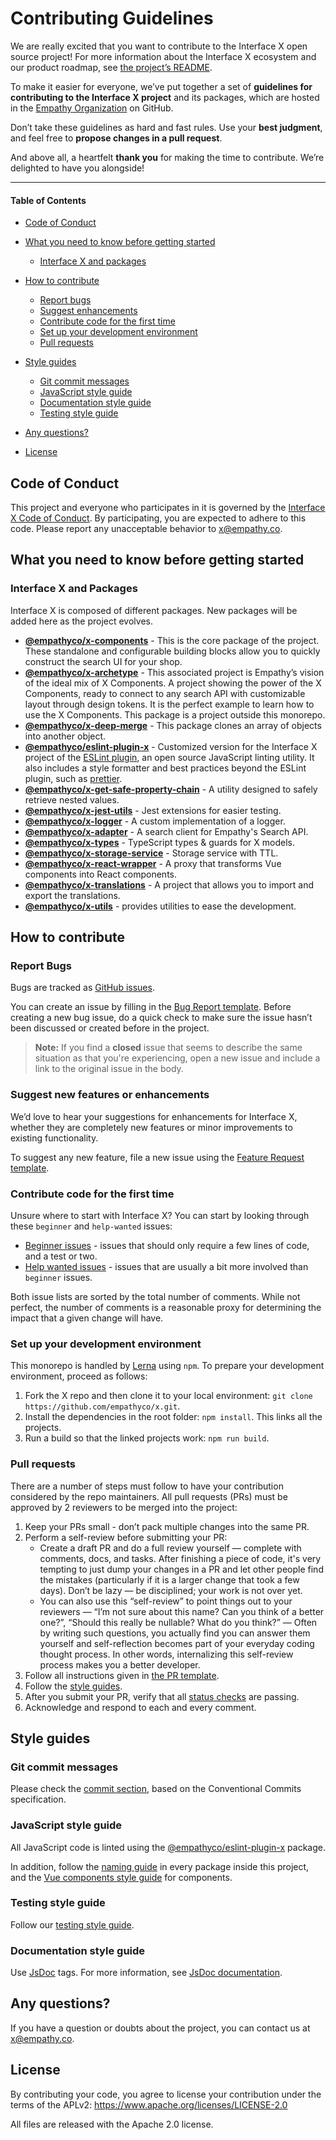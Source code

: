 # Contributing Guidelines

We are really excited that you want to contribute to the Interface X open source project! For more
information about the Interface X ecosystem and our product roadmap, see
[the project’s README](https://github.com/empathyco/x).

To make it easier for everyone, we’ve put together a set of **guidelines for contributing to the
Interface X project** and its packages, which are hosted in the
[Empathy Organization](https://github.com/empathyco) on GitHub.

Don’t take these guidelines as hard and fast rules. Use your **best judgment**, and feel free to
**propose changes in a pull request**.

And above all, a heartfelt **thank you** for making the time to contribute. We’re delighted to have
you alongside!

---

#### Table of Contents

- [Code of Conduct](#code-of-conduct)
- [What you need to know before getting started](#what-you-need-to-know-before-getting-started)
  - [Interface X and packages](#interface-x-and-packages)
- [How to contribute](#how-to-contribute)

  - [Report bugs](#report-bugs)
  - [Suggest enhancements](#suggest-new-features-or-enhancements)
  - [Contribute code for the first time](#contribute-code-for-the-first-time)
  - [Set up your development environment](#set-up-your-development-environment)
  - [Pull requests](#pull-requests)

- [Style guides](#style-guides)
  - [Git commit messages](#git-commit-messages)
  - [JavaScript style guide](#javascript-style-guide)
  - [Documentation style guide](#documentation-style-guide)
  - [Testing style guide](#testing-style-guide)
- [Any questions?](#any-questions)
- [License](#license)

## Code of Conduct

This project and everyone who participates in it is governed by the
[Interface X Code of Conduct](CODE_OF_CONDUCT.md). By participating, you are expected to adhere to
this code. Please report any unacceptable behavior to [x@empathy.co](mailto:x@empathy.co).

## What you need to know before getting started

### Interface X and Packages

Interface X is composed of different packages. New packages will be added here as the project
evolves.

- **[@empathyco/x-components](https://github.com/empathyco/x/tree/main/packages/x-components)** -
  This is the core package of the project. These standalone and configurable building blocks allow
  you to quickly construct the search UI for your shop.
- **[@empathyco/x-archetype](https://github.com/empathyco/x-archetype)** - This associated project
  is Empathy’s vision of the ideal mix of X Components. A project showing the power of the X
  Components, ready to connect to any search API with customizable layout through design tokens. It
  is the perfect example to learn how to use the X Components. This package is a project outside
  this monorepo.
- **[@empathyco/x-deep-merge](/packages/deep-merge)** - This package clones an array of objects into
  another object.
- **[@empathyco/eslint-plugin-x](/packages/eslint-plugin-x)** - Customized version for the Interface
  X project of the [ESLint plugin](https://eslint.org/docs/about/), an open source JavaScript
  linting utility. It also includes a style formatter and best practices beyond the ESLint plugin,
  such as [prettier](https://prettier.io/).
- **[@empathyco/x-get-safe-property-chain](/packages/get-safe-property-chain)** - A utility designed
  to safely retrieve nested values.
- **[@empathyco/x-jest-utils](/packages/jest-utils)** - Jest extensions for easier testing.
- **[@empathyco/x-logger](/packages/logger)** - A custom implementation of a logger.
- **[@empathyco/x-adapter](/packages/search-adapter)** - A search client for Empathy's Search API.
- **[@empathyco/x-types](/packages/search-types)** - TypeScript types & guards for X models.
- **[@empathyco/x-storage-service](/packages/storage-service)** - Storage service with TTL.
- **[@empathyco/x-react-wrapper](/packages/react-wrapper)** - A proxy that transforms Vue components
  into React components.
- **[@empathyco/x-translations](/packages/x-translations)** - A project that allows you to import
  and export the translations.
- **[@empathyco/x-utils](/packages/x-utils)** - provides utilities to ease the development.

## How to contribute

### Report Bugs

Bugs are tracked as [GitHub issues](https://guides.github.com/features/issues/).

You can create an issue by filling in the
[Bug Report template](https://github.com/empathyco/x/issues/new/choose). Before creating a new bug
issue, do a quick check to make sure the issue hasn’t been discussed or created before in the
project.

> **Note:** If you find a **closed** issue that seems to describe the same situation as that you're
> experiencing, open a new issue and include a link to the original issue in the body.

### Suggest new features or enhancements

We’d love to hear your suggestions for enhancements for Interface X, whether they are completely new
features or minor improvements to existing functionality.

To suggest any new feature, file a new issue using the
[Feature Request template](https://github.com/empathyco/x/issues/new/choose).

### Contribute code for the first time

Unsure where to start with Interface X? You can start by looking through these `beginner` and
`help-wanted` issues:

- [Beginner issues](https://github.com/empathyco/x/labels/good%20first%20issue) - issues that should
  only require a few lines of code, and a test or two.
- [Help wanted issues](https://github.com/empathyco/x/labels/help%20wanted) - issues that are
  usually a bit more involved than `beginner` issues.

Both issue lists are sorted by the total number of comments. While not perfect, the number of
comments is a reasonable proxy for determining the impact that a given change will have.

### Set up your development environment

This monorepo is handled by [Lerna](https://github.com/lerna/lerna) using `npm`. To prepare your
development environment, proceed as follows:

1. Fork the X repo and then clone it to your local environment:
   `git clone https://github.com/empathyco/x.git`.
2. Install the dependencies in the root folder: `npm install`. This links all the projects.
3. Run a build so that the linked projects work: `npm run build`.

### Pull requests

There are a number of steps must follow to have your contribution considered by the repo
maintainers. All pull requests (PRs) must be approved by 2 reviewers to be merged into the project:

1. Keep your PRs small - don’t pack multiple changes into the same PR.
2. Perform a self-review before submitting your PR:
   - Create a draft PR and do a full review yourself — complete with comments, docs, and tasks.
     After finishing a piece of code, it's very tempting to just dump your changes in a PR and let
     other people find the mistakes (particularly if it is a larger change that took a few days).
     Don’t be lazy — be disciplined; your work is not over yet.
   - You can also use this “self-review” to point things out to your reviewers — “I’m not sure about
     this name? Can you think of a better one?”, “Should this really be nullable? What do you
     think?” — Often by writing such questions, you actually find you can answer them yourself and
     self-reflection becomes part of your everyday coding thought process. In other words,
     internalizing this self-review process makes you a better developer.
3. Follow all instructions given in [the PR template](PULL_REQUEST_TEMPLATE.md).
4. Follow the [style guides](#style-guides).
5. After you submit your PR, verify that all
   [status checks](https://help.github.com/articles/about-status-checks/) are passing.
6. Acknowledge and respond to each and every comment.

## Style guides

### Git commit messages

Please check the [commit section](contributing/commits.md), based on the Conventional Commits
specification.

### JavaScript style guide

All JavaScript code is linted using the
[@empathyco/eslint-plugin-x](https://github.com/empathyco/x/tree/main/packages/eslint-plugin-x)
package.

In addition, follow the [naming guide](contributing/base-naming.md) in every package inside this
project, and the [Vue components style guide](contributing/components.md) for components.

### Testing style guide

Follow our [testing style guide](contributing/tests.md).

### Documentation style guide

Use [JsDoc](https://github.com/jsdoc/jsdoc) tags. For more information, see
[JsDoc documentation](https://jsdoc.app/).

## Any questions?

If you have a question or doubts about the project, you can contact us at
[x@empathy.co](mailto:x@empathy.com).

## License

By contributing your code, you agree to license your contribution under the terms of the APLv2:
https://www.apache.org/licenses/LICENSE-2.0

All files are released with the Apache 2.0 license.
